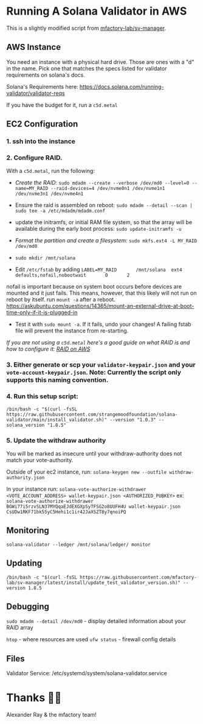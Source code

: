 # Running A Solana Validator in AWS

This is a slightly modified script from [mfactory-lab/sv-manager](https://github.com/mfactory-lab/sv-manager).

## AWS Instance

You need an instance with a physical hard drive. Those are ones with a "d" in the name. Pick one that matches the specs listed for validator requirements on solana's docs.

Solana's Requirements here: https://docs.solana.com/running-validator/validator-reqs

If you have the budget for it, run a `c5d.metal`

## EC2 Configuration

### 1. ssh into the instance

### 2. Configure RAID.

With a `c5d.metal`, run the following:

- _Create the RAID_: `sudo mdadm --create --verbose /dev/md0 --level=0 --name=MY_RAID --raid-devices=4 /dev/nvme0n1 /dev/nvme1n1 /dev/nvme3n1 /dev/nvme4n1`

- Ensure the raid is assembled on reboot: `sudo mdadm --detail --scan | sudo tee -a /etc/mdadm/mdadm.conf`

- update the initramfs, or initial RAM file system, so that the array will be available during the early boot process: `sudo update-initramfs -u`

- _Format the partition and create a filesystem:_ `sudo mkfs.ext4 -L MY_RAID /dev/md0`
- `sudo mkdir /mnt/solana`

- Edit `/etc/fstab` by adding `LABEL=MY_RAID       /mnt/solana  ext4    defaults,nofail,nobootwait       0       2`

nofail is important because on system boot occurs before devices are mounted and it just fails. This means, however, that this likely will not run on reboot by itself. run `mount -a` after a reboot.
https://askubuntu.com/questions/14365/mount-an-external-drive-at-boot-time-only-if-it-is-plugged-in

- Test it with `sudo mount -a`. If it fails, undo your changes! A failing fstab file will prevent the instance from re-starting.

_If you are not using a `c5d.metal` here's a good guide on what RAID is and how to configure it: [RAID on AWS](https://bravetheheat.medium.com/configuring-raid-on-aws-ec2-214610e0983d)_

### 3. Either generate or scp your `validator-keypair.json` and your `vote-account-keypair.json`. Note: Currently the script only supports this naming convention.

### 4. Run this setup script:

```
/bin/bash -c "$(curl -fsSL https://raw.githubusercontent.com/strangemoodfoundation/solana-validator/main/install_validator.sh)" --version "1.0.3" --solana_version "1.8.5"
```

### 5. Update the withdraw authority

You will be marked as insecure until your withdraw-authority does not match your vote-authority.

Outside of your ec2 instance, run:
`solana-keygen new --outfile withdraw-authority.json`

In your instance run:
`solana-vote-authorize-withdrawer <VOTE_ACCOUNT_ADDRESS> wallet-keypair.json <AUTHORIZED_PUBKEY>`
ex: `solana-vote-authorize-withdrawer BGWi77i5rzvSLN37MYQqaEJdEXGXpSyTFSG2o8UUFH4U wallet-keypair.json CsUDw1RKF71bk55yC5Hehi1c1ir42JaXSZT8y7qnoiPQ`

## Monitoring

`solana-validator --ledger /mnt/solana/ledger/ monitor`

## Updating

`/bin/bash -c "$(curl -fsSL https://raw.githubusercontent.com/mfactory-lab/sv-manager/latest/install/update_test_validator_version.sh)" --version 1.8.5`

## Debugging

`sudo mdadm --detail /dev/md0` - display detailed information about your RAID array

`htop` - where resources are used
`ufw status` - firewall config details

## Files

Validator Service: /etc/systemd/system/solana-validator.service

# Thanks 🙏🏼

Alexander Ray & the mfactory team!
